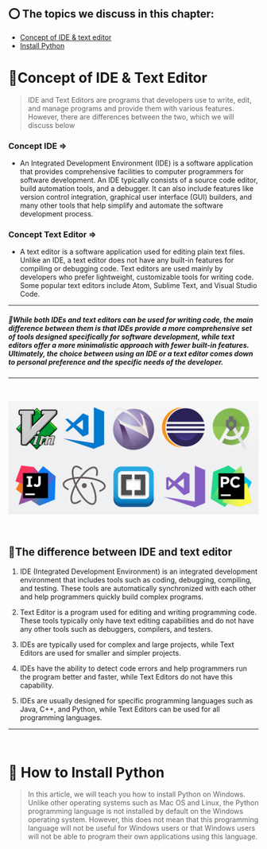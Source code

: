 ## ⭕️ The topics we discuss in this chapter:

- [Concept of IDE & text editor](#concept-of-ide--text-editor)
- [Install Python](#-how-to-install-python)



# 💎Concept of IDE & Text Editor
> IDE and Text Editors are programs that developers use to write, edit, and manage programs and provide them with various features.
However, there are differences between the two, which we will discuss below

### **Concept IDE** =>
- An Integrated Development Environment (IDE) is a software application that provides comprehensive facilities to computer programmers for software development. An IDE typically consists of a source code editor, build automation tools, and a debugger. It can also include features like version control integration, graphical user interface (GUI) builders, and many other tools that help simplify and automate the software development process.

### **Concept Text Editor** =>
- A text editor is a software application used for editing plain text files. Unlike an IDE, a text editor does not have any built-in features for compiling or debugging code. Text editors are used mainly by developers who prefer lightweight, customizable tools for writing code. Some popular text editors include Atom, Sublime Text, and Visual Studio Code.

---
##### 🔹While both IDEs and text editors can be used for writing code, the main difference between them is that IDEs provide a more comprehensive set of tools designed specifically for software development, while text editors offer a more minimalistic approach with fewer built-in features. Ultimately, the choice between using an IDE or a text editor comes down to personal preference and the specific needs of the developer.
---

</br>

![Alt text](../../src/ProgrammingEditors.jpg)

</br>

## 💢The difference between IDE and text editor

1. IDE (Integrated Development Environment) is an integrated development environment that includes tools such as coding, debugging, compiling, and testing. These tools are automatically synchronized with each other and help programmers quickly build complex programs.

2. Text Editor is a program used for editing and writing programming code. These tools typically only have text editing capabilities and do not have any other tools such as debuggers, compilers, and testers.

3. IDEs are typically used for complex and large projects, while Text Editors are used for smaller and simpler projects.

4. IDEs have the ability to detect code errors and help programmers run the program better and faster, while Text Editors do not have this capability.

5. IDEs are usually designed for specific programming languages such as Java, C++, and Python, while Text Editors can be used for all programming languages.

***

</br>

# 🐍 How to Install Python
> In this article, we will teach you how to install Python on Windows. Unlike other operating systems such as Mac OS and Linux, the Python programming language is not installed by default on the Windows operating system. However, this does not mean that this programming language will not be useful for Windows users or that Windows users will not be able to program their own applications using this language.
